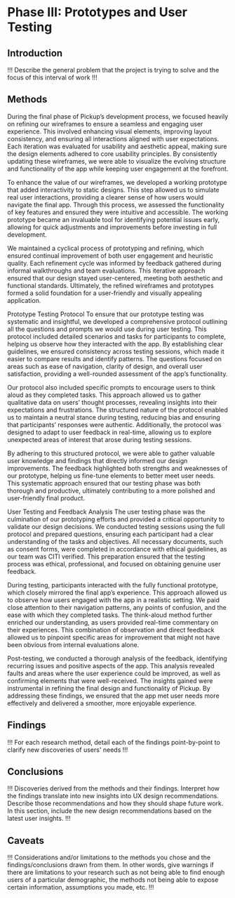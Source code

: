 # Phase III: Prototypes and User Testing

## Introduction

!!! Describe the general problem that the project is trying to solve and the focus of this interval of work !!!

## Methods
During the final phase of Pickup’s development process, we focused heavily on refining our wireframes to ensure a seamless and engaging user experience. This involved enhancing visual elements, improving layout consistency, and ensuring all interactions aligned with user expectations. Each iteration was evaluated for usability and aesthetic appeal, making sure the design elements adhered to core usability principles. By consistently updating these wireframes, we were able to visualize the evolving structure and functionality of the app while keeping user engagement at the forefront.

To enhance the value of our wireframes, we developed a working prototype that added interactivity to static designs. This step allowed us to simulate real user interactions, providing a clearer sense of how users would navigate the final app. Through this process, we assessed the functionality of key features and ensured they were intuitive and accessible. The working prototype became an invaluable tool for identifying potential issues early, allowing for quick adjustments and improvements before investing in full development.

We maintained a cyclical process of prototyping and refining, which ensured continual improvement of both user engagement and heuristic quality. Each refinement cycle was informed by feedback gathered during informal walkthroughs and team evaluations. This iterative approach ensured that our design stayed user-centered, meeting both aesthetic and functional standards. Ultimately, the refined wireframes and prototypes formed a solid foundation for a user-friendly and visually appealing application.

Prototype Testing Protocol
To ensure that our prototype testing was systematic and insightful, we developed a comprehensive protocol outlining all the questions and prompts we would use during user testing. This protocol included detailed scenarios and tasks for participants to complete, helping us observe how they interacted with the app. By establishing clear guidelines, we ensured consistency across testing sessions, which made it easier to compare results and identify patterns. The questions focused on areas such as ease of navigation, clarity of design, and overall user satisfaction, providing a well-rounded assessment of the app’s functionality.

Our protocol also included specific prompts to encourage users to think aloud as they completed tasks. This approach allowed us to gather qualitative data on users’ thought processes, revealing insights into their expectations and frustrations. The structured nature of the protocol enabled us to maintain a neutral stance during testing, reducing bias and ensuring that participants’ responses were authentic. Additionally, the protocol was designed to adapt to user feedback in real-time, allowing us to explore unexpected areas of interest that arose during testing sessions.

By adhering to this structured protocol, we were able to gather valuable user knowledge and findings that directly informed our design improvements. The feedback highlighted both strengths and weaknesses of our prototype, helping us fine-tune elements to better meet user needs. This systematic approach ensured that our testing phase was both thorough and productive, ultimately contributing to a more polished and user-friendly final product.

User Testing and Feedback Analysis
The user testing phase was the culmination of our prototyping efforts and provided a critical opportunity to validate our design decisions. We conducted testing sessions using the full protocol and prepared questions, ensuring each participant had a clear understanding of the tasks and objectives. All necessary documents, such as consent forms, were completed in accordance with ethical guidelines, as our team was CITI verified. This preparation ensured that the testing process was ethical, professional, and focused on obtaining genuine user feedback.

During testing, participants interacted with the fully functional prototype, which closely mirrored the final app’s experience. This approach allowed us to observe how users engaged with the app in a realistic setting. We paid close attention to their navigation patterns, any points of confusion, and the ease with which they completed tasks. The think-aloud method further enriched our understanding, as users provided real-time commentary on their experiences. This combination of observation and direct feedback allowed us to pinpoint specific areas for improvement that might not have been obvious from internal evaluations alone.

Post-testing, we conducted a thorough analysis of the feedback, identifying recurring issues and positive aspects of the app. This analysis revealed faults and areas where the user experience could be improved, as well as confirming elements that were well-received. The insights gained were instrumental in refining the final design and functionality of Pickup. By addressing these findings, we ensured that the app met user needs more effectively and delivered a smoother, more enjoyable experience.

## Findings

!!! For each research method, detail each of the findings point-by-point to clarify new discoveries of users' needs !!!

## Conclusions

!!! Discoveries derived from the methods and their findings. Interpret how the findings translate into new insights into UX design recommendations. Describe those recommendations and how they should shape future work. In this section, include the new design recommendations based on the latest user insights. !!!

## Caveats

!!! Considerations and/or limitations to the methods you chose and the findings/conclusions drawn from them. In other words, give warnings if there are limitations to your research such as not being able to find enough users of a particular demographic, the methods not being able to expose certain information, assumptions you made, etc. !!!
